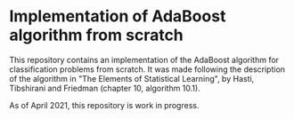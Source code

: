 # Implementation of AdaBoost algorithm from scratch

This repository contains an implementation of the AdaBoost algorithm for classification problems from scratch. It was made following the description of the algorithm in "The Elements of Statistical Learning", by Hasti, Tibshirani and Friedman (chapter 10, algorithm 10.1).

As of April 2021, this repository is work in progress.
